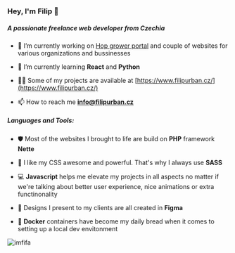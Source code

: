 ### Hey, I'm Filip 👋

##### A passionate freelance web developer from Czechia
  
* 🔭 I’m currently working on [Hop grower portal](https://www.portal-pestitele.cz) and couple of websites for various organizations and bussinesses

* 🌱 I’m currently learning **React** and **Python**

* 👨‍💻 Some of my projects are available at [https://www.filipurban.cz/](https://www.filipurban.cz/)

* 📫 How to reach me **info@filipurban.cz**

##### Languages and Tools:

* 🛡️ Most of the websites I brought to life are build on **PHP** framework **Nette**

* 💪 I like my CSS awesome and powerful. That's why I always use **SASS**

* 💻 **Javascript** helps me elevate my projects in all aspects no matter if we're talking about better user experience, nice animations or extra functinonality

* 📐 Designs I present to my clients are all created in **Figma**

* 🐳 **Docker** containers have become my daily bread when it comes to setting up a local dev envitonment

<p><img style="align: left" src="https://github-readme-stats.vercel.app/api/top-langs?username=imfifa&show_icons=true&locale=en&layout=compact" alt="imfifa" /></p>

